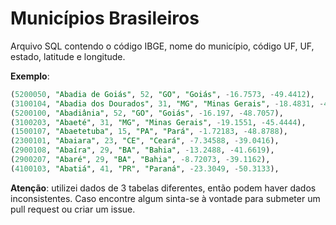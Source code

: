 # Municípios Brasileiros

Arquivo SQL contendo o código IBGE, nome do município, código UF, UF, estado, latitude e longitude.

**Exemplo**:
```sql
(5200050, "Abadia de Goiás", 52, "GO", "Goiás", -16.7573, -49.4412),
(3100104, "Abadia dos Dourados", 31, "MG", "Minas Gerais", -18.4831, -47.3916),
(5200100, "Abadiânia", 52, "GO", "Goiás", -16.197, -48.7057),
(3100203, "Abaeté", 31, "MG", "Minas Gerais", -19.1551, -45.4444),
(1500107, "Abaetetuba", 15, "PA", "Pará", -1.72183, -48.8788),
(2300101, "Abaiara", 23, "CE", "Ceará", -7.34588, -39.0416),
(2900108, "Abaíra", 29, "BA", "Bahia", -13.2488, -41.6619),
(2900207, "Abaré", 29, "BA", "Bahia", -8.72073, -39.1162),
(4100103, "Abatiá", 41, "PR", "Paraná", -23.3049, -50.3133),
```

**Atenção**: utilizei dados de 3 tabelas diferentes, então podem haver dados inconsistentes. Caso encontre algum sinta-se à vontade para submeter um pull request ou criar um issue.
